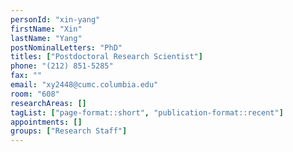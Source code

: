 ```yaml
---
personId: "xin-yang"
firstName: "Xin"
lastName: "Yang"
postNominalLetters: "PhD"
titles: ["Postdoctoral Research Scientist"]
phone: "(212) 851-5285"
fax: ""
email: "xy2448@cumc.columbia.edu"
room: "608"
researchAreas: []
tagList: ["page-format::short", "publication-format::recent"]
appointments: []
groups: ["Research Staff"]
---
```

